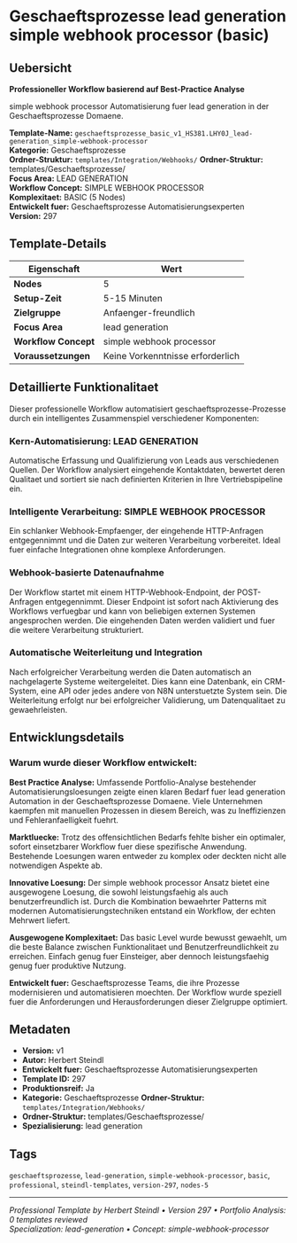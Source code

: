 # Geschaeftsprozesse lead generation simple webhook processor (basic)

## Uebersicht

**Professioneller Workflow basierend auf Best-Practice Analyse**

simple webhook processor Automatisierung fuer lead generation in der Geschaeftsprozesse Domaene.

**Template-Name:** `geschaeftsprozesse_basic_v1_HS381.LHY0J_lead-generation_simple-webhook-processor`  
**Kategorie:** Geschaeftsprozesse  
**Ordner-Struktur:** `templates/Integration/Webhooks/`
**Ordner-Struktur:** templates/Geschaeftsprozesse/  
**Focus Area:** LEAD GENERATION  
**Workflow Concept:** SIMPLE WEBHOOK PROCESSOR  
**Komplexitaet:** BASIC (5 Nodes)  
**Entwickelt fuer:** Geschaeftsprozesse Automatisierungsexperten  
**Version:** 297

## Template-Details

| **Eigenschaft** | **Wert** |
|------------------|----------|
| **Nodes** | 5 |
| **Setup-Zeit** | 5-15 Minuten |
| **Zielgruppe** | Anfaenger-freundlich |
| **Focus Area** | lead generation |
| **Workflow Concept** | simple webhook processor |
| **Voraussetzungen** | Keine Vorkenntnisse erforderlich |

## Detaillierte Funktionalitaet

Dieser professionelle Workflow automatisiert geschaeftsprozesse-Prozesse durch ein intelligentes Zusammenspiel verschiedener Komponenten:

### Kern-Automatisierung: LEAD GENERATION
Automatische Erfassung und Qualifizierung von Leads aus verschiedenen Quellen. Der Workflow analysiert eingehende Kontaktdaten, bewertet deren Qualitaet und sortiert sie nach definierten Kriterien in Ihre Vertriebspipeline ein.

### Intelligente Verarbeitung: SIMPLE WEBHOOK PROCESSOR
Ein schlanker Webhook-Empfaenger, der eingehende HTTP-Anfragen entgegennimmt und die Daten zur weiteren Verarbeitung vorbereitet. Ideal fuer einfache Integrationen ohne komplexe Anforderungen.

### Webhook-basierte Datenaufnahme
Der Workflow startet mit einem HTTP-Webhook-Endpoint, der POST-Anfragen entgegennimmt. Dieser Endpoint ist sofort nach Aktivierung des Workflows verfuegbar und kann von beliebigen externen Systemen angesprochen werden. Die eingehenden Daten werden validiert und fuer die weitere Verarbeitung strukturiert.

### Automatische Weiterleitung und Integration
Nach erfolgreicher Verarbeitung werden die Daten automatisch an nachgelagerte Systeme weitergeleitet. Dies kann eine Datenbank, ein CRM-System, eine API oder jedes andere von N8N unterstuetzte System sein. Die Weiterleitung erfolgt nur bei erfolgreicher Validierung, um Datenqualitaet zu gewaehrleisten.





## Entwicklungsdetails

### Warum wurde dieser Workflow entwickelt:

**Best Practice Analyse:** Umfassende Portfolio-Analyse bestehender Automatisierungsloesungen zeigte einen klaren Bedarf fuer lead generation Automation in der Geschaeftsprozesse Domaene. Viele Unternehmen kaempfen mit manuellen Prozessen in diesem Bereich, was zu Ineffizienzen und Fehleranfaelligkeit fuehrt.

**Marktluecke:** Trotz des offensichtlichen Bedarfs fehlte bisher ein optimaler, sofort einsetzbarer Workflow fuer diese spezifische Anwendung. Bestehende Loesungen waren entweder zu komplex oder deckten nicht alle notwendigen Aspekte ab.

**Innovative Loesung:** Der simple webhook processor Ansatz bietet eine ausgewogene Loesung, die sowohl leistungsfaehig als auch benutzerfreundlich ist. Durch die Kombination bewaehrter Patterns mit modernen Automatisierungstechniken entstand ein Workflow, der echten Mehrwert liefert.

**Ausgewogene Komplexitaet:** Das basic Level wurde bewusst gewaehlt, um die beste Balance zwischen Funktionalitaet und Benutzerfreundlichkeit zu erreichen. Einfach genug fuer Einsteiger, aber dennoch leistungsfaehig genug fuer produktive Nutzung.

**Entwickelt fuer:** Geschaeftsprozesse Teams, die ihre Prozesse modernisieren und automatisieren moechten. Der Workflow wurde speziell fuer die Anforderungen und Herausforderungen dieser Zielgruppe optimiert.

## Metadaten

- **Version:** v1
- **Autor:** Herbert Steindl
- **Entwickelt fuer:** Geschaeftsprozesse Automatisierungsexperten
- **Template ID:** 297
- **Produktionsreif:** Ja
- **Kategorie:** Geschaeftsprozesse
**Ordner-Struktur:** `templates/Integration/Webhooks/`
- **Ordner-Struktur:** templates/Geschaeftsprozesse/
- **Spezialisierung:** lead generation

## Tags

`geschaeftsprozesse`, `lead-generation`, `simple-webhook-processor`, `basic`, `professional`, `steindl-templates`, `version-297`, `nodes-5`

---

*Professional Template by Herbert Steindl • Version 297 • Portfolio Analysis: 0 templates reviewed*  
*Specialization: lead-generation • Concept: simple-webhook-processor*